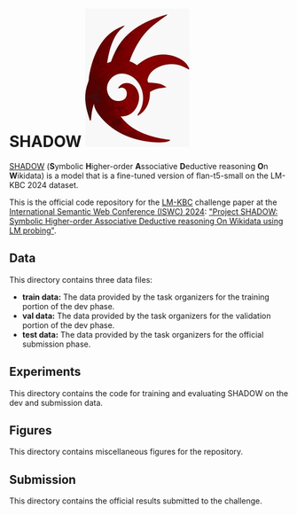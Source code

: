  # SHADOW ![alt text for screen readers](/figures/shadow.jpg "PSYCHIC")
[SHADOW](https://huggingface.co/HannaAbiAkl/shadow) (**S**ymbolic **H**igher-order **A**ssociative **D**eductive reasoning **O**n **W**ikidata) is a model that is a fine-tuned version of flan-t5-small on the LM-KBC 2024 dataset.

This is the official code repository for the [LM-KBC](https://lm-kbc.github.io/challenge2024/) challenge paper at the [International Semantic Web Conference (ISWC) 2024](https://iswc2024.semanticweb.org/event/3715c6fc-e2d7-47eb-8c01-5fe4ac589a52/websitePage:31a4e26d-8447-40e9-b5e9-d983446a80c8): ["Project SHADOW: Symbolic Higher-order Associative Deductive reasoning On Wikidata using LM probing"](https://arxiv.org/abs/2408.14849).

## Data
This directory contains three data files:
- **train data:** The data provided by the task organizers for the training portion of the dev phase.
- **val data:** The data provided by the task organizers for the validation portion of the dev phase.
- **test data:** The data provided by the task organizers for the official submission phase.

## Experiments
This directory contains the code for training and evaluating SHADOW on the dev and submission data.

## Figures
This directory contains miscellaneous figures for the repository.

## Submission
This directory contains the official results submitted to the challenge.
